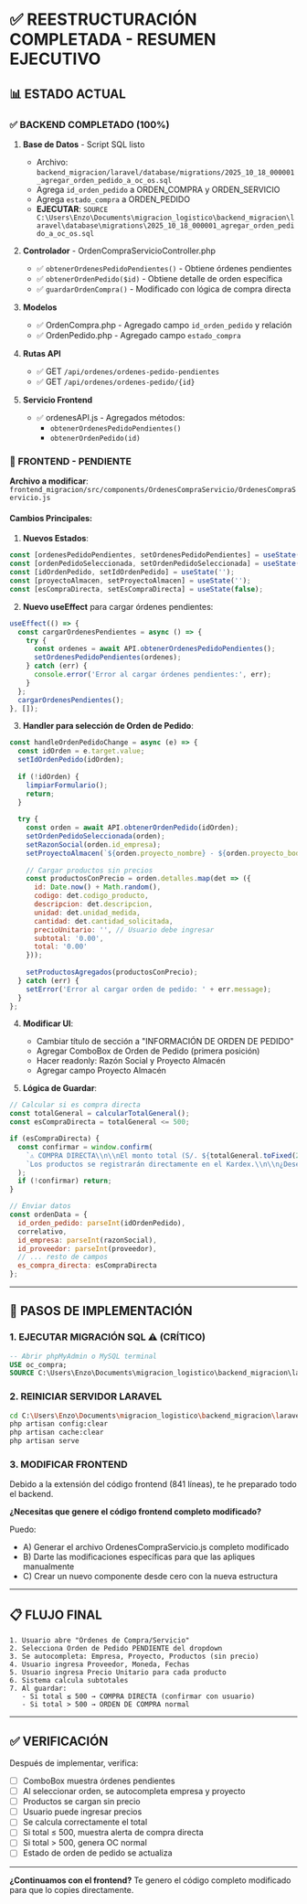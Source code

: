 # ✅ REESTRUCTURACIÓN COMPLETADA - RESUMEN EJECUTIVO

## 📊 ESTADO ACTUAL

### ✅ BACKEND COMPLETADO (100%)

1. **Base de Datos** - Script SQL listo
   - Archivo: `backend_migracion/laravel/database/migrations/2025_10_18_000001_agregar_orden_pedido_a_oc_os.sql`
   - Agrega `id_orden_pedido` a ORDEN_COMPRA y ORDEN_SERVICIO
   - Agrega `estado_compra` a ORDEN_PEDIDO
   - **EJECUTAR**: `SOURCE C:\Users\Enzo\Documents\migracion_logistico\backend_migracion\laravel\database\migrations\2025_10_18_000001_agregar_orden_pedido_a_oc_os.sql`

2. **Controlador** - OrdenCompraServicioController.php
   - ✅ `obtenerOrdenesPedidoPendientes()` - Obtiene órdenes pendientes
   - ✅ `obtenerOrdenPedido($id)` - Obtiene detalle de orden específica
   - ✅ `guardarOrdenCompra()` - Modificado con lógica de compra directa

3. **Modelos**
   - ✅ OrdenCompra.php - Agregado campo `id_orden_pedido` y relación
   - ✅ OrdenPedido.php - Agregado campo `estado_compra`

4. **Rutas API**
   - ✅ GET `/api/ordenes/ordenes-pedido-pendientes`
   - ✅ GET `/api/ordenes/ordenes-pedido/{id}`

5. **Servicio Frontend**
   - ✅ ordenesAPI.js - Agregados métodos:
     - `obtenerOrdenesPedidoPendientes()`
     - `obtenerOrdenPedido(id)`

### 🔄 FRONTEND - PENDIENTE

**Archivo a modificar**: `frontend_migracion/src/components/OrdenesCompraServicio/OrdenesCompraServicio.js`

#### Cambios Principales:

1. **Nuevos Estados**:
```javascript
const [ordenesPedidoPendientes, setOrdenesPedidoPendientes] = useState([]);
const [ordenPedidoSeleccionada, setOrdenPedidoSeleccionada] = useState(null);
const [idOrdenPedido, setIdOrdenPedido] = useState('');
const [proyectoAlmacen, setProyectoAlmacen] = useState('');
const [esCompraDirecta, setEsCompraDirecta] = useState(false);
```

2. **Nuevo useEffect** para cargar órdenes pendientes:
```javascript
useEffect(() => {
  const cargarOrdenesPendientes = async () => {
    try {
      const ordenes = await API.obtenerOrdenesPedidoPendientes();
      setOrdenesPedidoPendientes(ordenes);
    } catch (err) {
      console.error('Error al cargar órdenes pendientes:', err);
    }
  };
  cargarOrdenesPendientes();
}, []);
```

3. **Handler para selección de Orden de Pedido**:
```javascript
const handleOrdenPedidoChange = async (e) => {
  const idOrden = e.target.value;
  setIdOrdenPedido(idOrden);
  
  if (!idOrden) {
    limpiarFormulario();
    return;
  }
  
  try {
    const orden = await API.obtenerOrdenPedido(idOrden);
    setOrdenPedidoSeleccionada(orden);
    setRazonSocial(orden.id_empresa);
    setProyectoAlmacen(`${orden.proyecto_nombre} - ${orden.proyecto_bodega}`);
    
    // Cargar productos sin precios
    const productosConPrecio = orden.detalles.map(det => ({
      id: Date.now() + Math.random(),
      codigo: det.codigo_producto,
      descripcion: det.descripcion,
      unidad: det.unidad_medida,
      cantidad: det.cantidad_solicitada,
      precioUnitario: '', // Usuario debe ingresar
      subtotal: '0.00',
      total: '0.00'
    }));
    
    setProductosAgregados(productosConPrecio);
  } catch (err) {
    setError('Error al cargar orden de pedido: ' + err.message);
  }
};
```

4. **Modificar UI**:
   - Cambiar título de sección a "INFORMACIÓN DE ORDEN DE PEDIDO"
   - Agregar ComboBox de Orden de Pedido (primera posición)
   - Hacer readonly: Razón Social y Proyecto Almacén
   - Agregar campo Proyecto Almacén

5. **Lógica de Guardar**:
```javascript
// Calcular si es compra directa
const totalGeneral = calcularTotalGeneral();
const esCompraDirecta = totalGeneral <= 500;

if (esCompraDirecta) {
  const confirmar = window.confirm(
    `⚠️ COMPRA DIRECTA\\n\\nEl monto total (S/. ${totalGeneral.toFixed(2)}) es menor o igual a 500.\\n` +
    `Los productos se registrarán directamente en el Kardex.\\n\\n¿Desea continuar?`
  );
  if (!confirmar) return;
}

// Enviar datos
const ordenData = {
  id_orden_pedido: parseInt(idOrdenPedido),
  correlativo,
  id_empresa: parseInt(razonSocial),
  id_proveedor: parseInt(proveedor),
  // ... resto de campos
  es_compra_directa: esCompraDirecta
};
```

---

## 🎯 PASOS DE IMPLEMENTACIÓN

### 1. EJECUTAR MIGRACIÓN SQL ⚠️ (CRÍTICO)

```sql
-- Abrir phpMyAdmin o MySQL terminal
USE oc_compra;
SOURCE C:\Users\Enzo\Documents\migracion_logistico\backend_migracion\laravel\database\migrations\2025_10_18_000001_agregar_orden_pedido_a_oc_os.sql
```

### 2. REINICIAR SERVIDOR LARAVEL

```bash
cd C:\Users\Enzo\Documents\migracion_logistico\backend_migracion\laravel
php artisan config:clear
php artisan cache:clear
php artisan serve
```

### 3. MODIFICAR FRONTEND

Debido a la extensión del código frontend (841 líneas), te he preparado todo el backend. 

**¿Necesitas que genere el código frontend completo modificado?**

Puedo:
- A) Generar el archivo OrdenesCompraServicio.js completo modificado
- B) Darte las modificaciones específicas para que las apliques manualmente
- C) Crear un nuevo componente desde cero con la nueva estructura

---

## 📋 FLUJO FINAL

```
1. Usuario abre "Órdenes de Compra/Servicio"
2. Selecciona Orden de Pedido PENDIENTE del dropdown
3. Se autocompleta: Empresa, Proyecto, Productos (sin precio)
4. Usuario ingresa Proveedor, Moneda, Fechas
5. Usuario ingresa Precio Unitario para cada producto
6. Sistema calcula subtotales
7. Al guardar:
   - Si total ≤ 500 → COMPRA DIRECTA (confirmar con usuario)
   - Si total > 500 → ORDEN DE COMPRA normal
```

---

## ✅ VERIFICACIÓN

Después de implementar, verifica:
- [ ] ComboBox muestra órdenes pendientes
- [ ] Al seleccionar orden, se autocompleta empresa y proyecto
- [ ] Productos se cargan sin precio
- [ ] Usuario puede ingresar precios
- [ ] Se calcula correctamente el total
- [ ] Si total ≤ 500, muestra alerta de compra directa
- [ ] Si total > 500, genera OC normal
- [ ] Estado de orden de pedido se actualiza

---

**¿Continuamos con el frontend?** Te genero el código completo modificado para que lo copies directamente.
